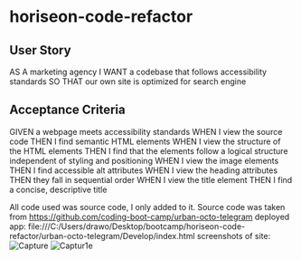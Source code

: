 # horiseon-code-refactor

## User Story 
AS A marketing agency
I WANT a codebase that follows accessibility standards
SO THAT our own site is optimized for search engine

## Acceptance Criteria 
GIVEN a webpage meets accessibility standards
WHEN I view the source code
THEN I find semantic HTML elements
WHEN I view the structure of the HTML elements
THEN I find that the elements follow a logical structure independent of styling and positioning
WHEN I view the image elements
THEN I find accessible alt attributes
WHEN I view the heading attributes
THEN they fall in sequential order
WHEN I view the title element
THEN I find a concise, descriptive title

All code used was source code, I only added to it.
Source code was taken from https://github.com/coding-boot-camp/urban-octo-telegram 
deployed app: file:///C:/Users/drawo/Desktop/bootcamp/horiseon-code-refactor/urban-octo-telegram/Develop/index.html 
screenshots of site:
![Capture](https://user-images.githubusercontent.com/127268289/226425741-c47188cd-f3be-4edf-a3e9-985c3a230a79.PNG)
![Captur1e](https://user-images.githubusercontent.com/127268289/226425761-f7205eb4-915c-4567-b904-2494e6c37b4b.PNG)
